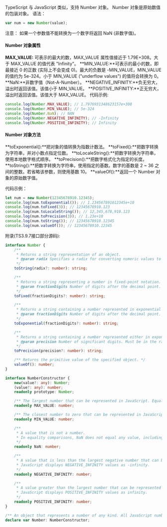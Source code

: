 TypeScript 与 JavaScript 类似，支持 Number 对象。
Number 对象是原始数值的包装对象。
语法：
```typescript
var num = new Number(value);
```
注意： 如果一个参数值不能转换为一个数字将返回 NaN (非数字值)。
#### Number 对象属性
**MAX_VALUE:** 可表示的最大的数，MAX_VALUE 属性值接近于 1.79E+308。大于 MAX_VALUE 的值代表 "Infinity"。
**MIN_VALUE:**可表示的最小的数，即最接近 0 的正数 (实际上不会变成 0)。最大的负数是 -MIN_VALUE，MIN_VALUE 的值约为 5e-324。小于 MIN_VALUE ("underflow values") 的值将会转换为 0。
**NaN:**非数字值（Not-A-Number）。
**NEGATIVE_INFINITY:**负无穷大，溢出时返回该值。该值小于 MIN_VALUE。
**POSITIVE_INFINITY:**正无穷大，溢出时返回该值。该值大于 MAX_VALUE。
代码示例:
```typescript
console.log(Number.MAX_VALUE); // 1.7976931348623157e+308
console.log(Number.MIN_VALUE); // 5e-324
console.log(Number.NaN); // NAN
console.log(Number.NEGATIVE_INFINITY); // -Infinity
console.log(Number.POSITIVE_INFINITY); // Infinity
```

#### Number 对象方法
**toExponential():**把对象的值转换为指数计数法。
**toFixed():**把数字转换为字符串，并对小数点指定位数。
**toLocaleString():**把数字转换为字符串，使用本地数字格式顺序。
**toPrecision():**把数字格式化为指定的长度。
**toString():**把数字转换为字符串，使用指定的基数。数字的基数是 2 ~ 36 之间的整数。若省略该参数，则使用基数 10。
**valueOf():**返回一个 Number 对象的原始数字值。

代码示例：
```typescript
let num = new Number(12345678910.12345);
console.log(num.toExponential()); // 1.234567891012345e+10
console.log(num.toFixed(3)); // 12345678910.123
console.log(num.toLocaleString()); // 12,345,678,910.123
console.log(num.toPrecision(3)); // 1.23e+10
console.log(num.toString()); // 12345678910.12345
console.log(num.valueOf()); // 12345678910.12345
```

附录(TS3.9.7接口部分源码):
```typescript
interface Number {
    /**
     * Returns a string representation of an object.
     * @param radix Specifies a radix for converting numeric values to strings. This value is only used for numbers.
     */
    toString(radix?: number): string;

    /**
     * Returns a string representing a number in fixed-point notation.
     * @param fractionDigits Number of digits after the decimal point. Must be in the range 0 - 20, inclusive.
     */
    toFixed(fractionDigits?: number): string;

    /**
     * Returns a string containing a number represented in exponential notation.
     * @param fractionDigits Number of digits after the decimal point. Must be in the range 0 - 20, inclusive.
     */
    toExponential(fractionDigits?: number): string;

    /**
     * Returns a string containing a number represented either in exponential or fixed-point notation with a specified number of digits.
     * @param precision Number of significant digits. Must be in the range 1 - 21, inclusive.
     */
    toPrecision(precision?: number): string;

    /** Returns the primitive value of the specified object. */
    valueOf(): number;
}

interface NumberConstructor {
    new(value?: any): Number;
    (value?: any): number;
    readonly prototype: Number;

    /** The largest number that can be represented in JavaScript. Equal to approximately 1.79E+308. */
    readonly MAX_VALUE: number;

    /** The closest number to zero that can be represented in JavaScript. Equal to approximately 5.00E-324. */
    readonly MIN_VALUE: number;

    /**
     * A value that is not a number.
     * In equality comparisons, NaN does not equal any value, including itself. To test whether a value is equivalent to NaN, use the isNaN function.
     */
    readonly NaN: number;

    /**
     * A value that is less than the largest negative number that can be represented in JavaScript.
     * JavaScript displays NEGATIVE_INFINITY values as -infinity.
     */
    readonly NEGATIVE_INFINITY: number;

    /**
     * A value greater than the largest number that can be represented in JavaScript.
     * JavaScript displays POSITIVE_INFINITY values as infinity.
     */
    readonly POSITIVE_INFINITY: number;
}

/** An object that represents a number of any kind. All JavaScript numbers are 64-bit floating-point numbers. */
declare var Number: NumberConstructor;
```
